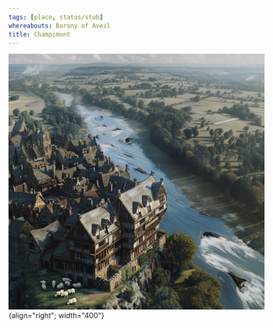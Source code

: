 ```yaml
---
tags: [place, status/stub]
whereabouts: Barony of Aveil
title: Champimont
---
```


![Champimont](../../../../assets/champimont.png){align="right"; width="400"}

